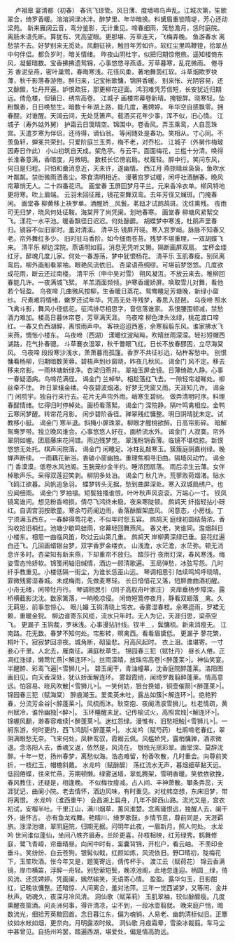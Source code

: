 <!-- { "loadSidebar": true } -->
　
卢祖皋
宴清都（初春）
春讯飞琼管。风日薄、度墙啼鸟声乱。江城次第，笙歌翠合，绮罗香暖。溶溶涧渌冰泮。醉梦里、年华暗换。料黛眉重锁隋堤，芳心还动梁苑。 
新来雁阔云音，鸾分鉴影，无计重见。啼春细雨，笼愁澹月，恁时庭院。离肠未语先断。算犹有、凭高望眼。更那堪、芳草连天，飞梅弄晚。 
鱼游春水
离愁禁不去。好梦别来无觅处。风翻征袂，触目年芳如许。软红尘里鸣鞭镫，拾翠丛中句伴侣。都负岁时，暗关情绪。 
昨夜山阴杜宇。似把归期惊倦旅。遥知楼倚东风，凝颦暗数。宝香拂拂遗鸳锦，心事悠悠寻燕语。芳草暮寒，乱花微雨。 
倦寻芳
香泥垒燕，密叶巢莺，春晦寒浅。花径风柔，著地舞茵红软。斗草烟欺罗袂薄，秋千影落春游倦。醉归来，记宝帐歌慵，锦屏香暖。 
别来怅、光阴容易，还又酴醿，牡丹开遍。妒恨疏狂，那更柳花迎面。鸿羽难凭芳信短，长安犹近归期远。倚危楼，但镇日、绣帘高卷。 
江城子
画楼帘幕卷新晴。掩银屏。晓寒轻。坠粉飘香，日日唤愁生。暗数十年湖上路，能几度，著娉婷。 
年华空自感飘零。拥春酲。对谁醒。天阔云间，无处觅箫声。载酒买花年少事，浑不似，旧心情。 
江城子（寿外姑外舅）
护霜云日霭晴空。锦围中。卷香风。弄玉乘鸾，人自蕊珠宫。天遣岁寒为伴侣，还待得，谪仙翁。 
等闲随处是春功。笑相从。寸心同。不羡鱼轩，蝉冕共荣封。只爱阶庭兰玉秀，梅不老，对乔松。 
江城子（外舅作梅玻因寿日作此）
小山初筑自天成。架危亭。与云平。面面梅花，兰槛十分清。唤得长淮春意满，香暗度，月微明。 
数枝长忆傍岩扃。杖履轻。醉中行。笑问东风，何日是归程。只怕和羹消息近，天未许，遂幽情。 
西江月
燕掠晴丝袅袅，鱼吹水叶粼粼。禁街微雨洒香尘。寒食清明相近。 
漫著宫罗试暖，闲呼社酒酬春。晚风帘幕悄无人。二十四番花讯。 
画堂春
玉屏回梦月平兰。元来香冷衣单。柳风特地更将寒。吹上眉端。 
云羽未回征雁，镜花空舞双鸾。去年芳径又斓斑。门掩春闲。 
画堂春
柳黄移上袂罗单。酒醒娇＿风鬟。茗瓯才试鹧鸪斑。沈炷熏残。 
夜雨可无归梦，晓风何处征鞍。海棠开了尚凭阑。划地春寒。 
画堂春
柳塘风紧絮交飞。漾花一水平池。暖香飘径日迟迟。何处酴醿。 
胡蝶梦中寒浅，杜鹃声里春归。镜容不似旧家时。羞对清溪。 
清平乐
镜屏开晓。寒入宫罗峭。脉脉不知春又老。帘外舞红多少。 
旧时驻马香阶。如今细雨苍苔。残梦不堪重理，一双胡蝶飞来。 
清平乐
柳边深院。燕语明如翦。消息无凭听又懒。隔断画屏双扇。 
宝杯金缕红牙。醉魂几度儿家。何处一春游荡，梦中犹恨杨花。 
清平乐
玉肌春瘦。别凤离鸾后。柳外画船看翠袖。眼艳风流依旧。 
杏梁语燕绸缪。可堪前梦悠悠。几度欲成花雨，断云还过南楼。 
清平乐（申中吴对雪）
朔风凝沍。不放云来去。稚柳回春能几许。一夜满城飞絮。 
羊羔酒面频倾。护寒香缓娇屏。唤取雪儿对舞，看他若个轻盈。 
乌夜啼
几曲微风按柳，生香暖日蒸花。鸳鸯睡足芳塘晚，新绿小窗纱。 
尺素难将情绪，嫩罗还试年华。凭高无处寻残梦，春思入琵琶。 
乌夜啼
照水飞禽斗影，舞风小径低花。征鸿排尽相思字，音信落谁家。 
系恨腰围顿减，禁愁酒力难加。楼高日暮休帘卷，芳草满天涯。 
乌夜啼
柳色津头泫绿，桃花渡口啼红。一春又负西湖醉，离恨雨声中。 
客袂迢迢西塞，余寒翦翦东风。谁家拂水飞来燕，惆怅小楼东。 
乌夜啼（西湖）
漾暖纹波飐飐，吹晴丝雨濛濛。轻衫短帽西湖路，花气扑春骢。 
斗草褰衣湿翠，秋千瞥眼飞红。日长不放春醪困，立尽海棠风。 
乌夜啼
段段寒沙浅水，萧萧暮雨孤篷。香罗不共征衫远，砧杵客愁中。 
别恨慵看杨柳，归期暗数芙蓉。碧梧声到纱窗晓，昨夜几秋风。 
谒金门
风不定。移去移来帘影。一雨林塘新绿净。杏梁归燕并。 
翠袖玉屏金镜。日薄绮疏人静。心事一春疑酒病。鸟啼花满径。 
谒金门
兰棹举。相趁落红飞去。一隙轻帘凝睇处。柳丝牵不住。 
昨日翠蛾金缕。今夜碧波烟渚。好梦无凭窗又雨。天涯知几许。 
谒金门
闲院宇。独自行来行去。花片无声帘外雨。峭寒生碧树。 
做弄清明时序。料理春酲情绪。忆得归时停棹处。画桥看落絮。 
谒金门
深院静。隔叶鸣禽相应。金鸭云寒闲梦醒。转帘花月影。 
闲步碧阶香径。亸翠残红慵整。明日阴晴犹未定。试教移小艇。 
谒金门
寒半退。斜掩小屏珠翠。柳眼才醒桃欲醉。日高帘影碎。 
暗解鸳鸯罗带。独立晚风谁会。心事悠悠人好在。画桥流水外。 
谒金门
人寂寞。帘外翠阴如幄。团扇藤床花间错。雨边残梦觉。 
翠浅粉销香薄。临镜不堪梳掠。新恨悠悠无处托。棋声闲院落。 
谒金门
闲睡足。冰柱乱敲寒玉。簇簇庭阴嘉树绿。晚蝉声断续。 
一雨藕花新浴。香破小窗幽独。重理焦桐寻旧曲。隔墙风动竹。 
谒金门
香漠漠。低卷水风池阁。玉腕笼纱金半约。睡浓团扇落。 
雨后凉生云薄。女伴棹歌声乐。采得双莲迎笑剥。柳阴多处泊。 
谒金门
秋几许。荒蓼败荷烟渚。贴水飞鸥江欲暮。风帆追急羽。 
蝶梦转头无据。愁到曲屏深处。寒入双城扃绣户。也应闻细雨。 
谒金门
罗袖褪。短鬓独搔谁恨。叶叶秋声风衮衮。万端心一寸。 
钗凤镜鸾谁问。想见粉香啼损。倩尽飞鸿终未稳。夜来寒陡顿。 
鹧鸪天
纤指轻拈小砑红。自调宫羽按歌童。寒余芍药阑边雨，香落酴醿架底风。 
闲意态，小房栊。丁宁须满玉西东。一春醉得莺花老，不似年时怨玉容。 
鹧鸪天
庭绿初圆结荫浓。香沟收拾旧梢红。池塘少歇鸣蛙雨，帘幕轻回舞燕风。 
春又老，笑谁同。澹烟斜日小楼东。相思一曲临风笛，吹过云山第几重。 
鹧鸪天
岸柳黄深绿已垂。庭花红遍白还飞。几回画蜡银台梦，双字香罗金缕衣。 
山浅澹，水茫澹，水茫弥。顿无消息许多时。杏梁知有新来燕，下却重帘不放归。 
踏莎行
夜雨灯深，春风寒浅。梅姿雪态怜娇软。锦笺闲轴旧缄情，酒边一顾清歌遍。 
玉局弹愁，冰弦写怨。几时纤手教重见。小楼低隔一街尘，为谁长恁巫山远。 
琴调相思引
陆续鸣鸠呼晓晴。霏微残雾湿春城。未成梅雨，先做麦寒轻。 
长日愔愔花又落，短屏曲曲酒初醒。小舟无绪，闲带牡丹行。 
琴调相思引（同子高舣舟叶家庄）
夹岸垂杨步障深。露桥横截影沈沈。数家篱落，一晌晚凉侵。 
闲倚短篙停夜月，静看双翅落＿禽。久无羁思，前事忽惊心。 
眼儿媚
玉钩清晓上帘衣。香雾湿春枝。余寒逗雨，罗裙无赖，重暖金猊。 
柳边谁寄东风缆，流水只年时。无人为记，天涯归思，梁燕空飞。 
更漏子
玉钩裁，罗袜浅。心事漫拈针线。钗半＿，鬓慵梳。新来消瘦无。 
江南路。花无数。春梦不知何处。帘影转，暝禽西。看看眉黛低。 
更漏子
蓼花繁，桐叶下。寂寂梦回凉夜。城角断，砌蛩悲。月高风起时。 
衣上泪。谁堪寄。一寸妾心千里。人北去，雁南征。满庭秋草生。 
锦园春三犯（赋牡丹）
昼长人倦。正凋红涨绿，懒莺忙燕|<解连环>|。丝雨濛晴，放珠帘高卷|<醉蓬莱>|。神仙笑宴。半醒醉、彩鸾飞遍|<雪狮儿>|。 
碧玉阑干，青油幢幕，沈香庭院醉蓬莱。洛阳图画旧见。向天香深处，犹认娇面解连环。 
雾縠霞绡，闻绮罗裁翦醉蓬莱。情高意远。怕容易、晓风吹散|<雪狮儿>|。一笑何妨，银台换蜡，铜壶催箭|<醉蓬莱>|。 
锦园春三犯（赋海棠）
醉痕潮玉。爱柔英未吐，露丛如簇|<解连环>|。绝艳矜春，分流芳金谷|<醉蓬莱>|。风梳雨沐。耿空抱、夜阑清淑雪狮儿。杜老情疏，黄州赋冷，谁怜幽独|<醉>|。 
玉环睡醒未足。记传榆试火，高照宫烛|<解连环>|。锦幄风翻，渺春容难续|<醉蓬莱>|。迷红怨绿。漫惟有、旧愁相触|<雪狮儿>|。一舸东游，何时更约，西飞鸿鹄|<醉蓬莱>|。 
水龙吟（赋芍药）
杜鹃啼老春红，翠阴满眼愁无奈。飞来何处，凤軿鸾驭，霞裾云佩。风槛娇凭，露梢慵亸，酒浓微退。念洛阳人去，香魂又返，依然是，风流在。 
银烛光摇彩翠。画堂深、莫辞沈醉。十年一觉，扬州春梦，离愁似海。浩态难留，粉香吹散，几时重会。向尊前笑折，一枝红玉，帽檐斜戴。 
水龙吟（赋酴醿）
荡红流水无声，暮烟细草黏天远。低回倦蝶，往来忙燕，芳期顿懒。绿雾迷墙，翠虬腾架，雪明香暖。笑依依欲挽，春风教住，还疑是，相逢晚。 
不似梅妆瘦减。占人间、丰神萧散。攀条弄蕊，天涯犹记，曲阑小院。老去情怀，酒边风味，有时重见。对枕帏空想，东床旧梦，带将离恨。 
水龙吟（淮西重午）
会昌湖上扁舟，几年不醉西山路。流光又是，宫衣初试，安榴半吐。千里江山，满川烟草，薰风淮楚。念离骚恨远，独醒人去，阑干外，谁怀古。 
亦有鱼龙戏舞。艳晴川、绮罗歌鼓。乡情节意，尊前同是，天涯羁旅。涨渌池塘，翠阴庭院，归期无据。问明年此夜，一眉新月，照人何处。 
水龙吟
世间谁似蓬仙，坐间八帙齐眉寿。兰阶更喜，孙枝相映，红芳绿秀。鹤舞修庭，鹭飞青嶂，帘垂晴昼。向闲中时有，奚囊背锦，开松户，看云岫。 
不羡印金垂斗。笑纷纷、白云苍狗。银髯似戟，红颜如炼，风流依旧。野□晴初，陇梅花下，玉笙吹酒。怅今年又是，题笺寄远，倩传杯手。 
渡江云（赋荷花）
锦云香满镜，岸巾横笛，浮醉一舟轻。别愁萦短鬓，晚凉池阁，此地忽逢迎。柄圆＿绿，倚风流、还恁娉婷。凭画阑，嫣然输笑，无语寄心情。 
盈盈。露华匀玉，日影酣红，记晚妆慵整。还暗惊、人间离合，羞对池萍。三年一觉西湖梦，又等闲、金井秋声。销魂久，夜深月冷风清。 
洞仙歌（赋茉莉）
玉肌翠袖，较似酴醿瘦。几度熏醒夜窗酒。问炎洲何事，得许清凉，尘不到，一段冰壶翦就。 
晚来庭户悄，暗数流光，细拾芳英黯回首。念日暮江东，偏为魂销，人易老、幽韵清标似旧。正簟纹如水帐如烟，更奈向，月明露浓时候。 
洞仙歌
月痕霜晕，雪染冰裁翦。车马尘中甚曾见。自扬州吟罢，踏遍西湖，堪爱处，偏是情高韵远。 
